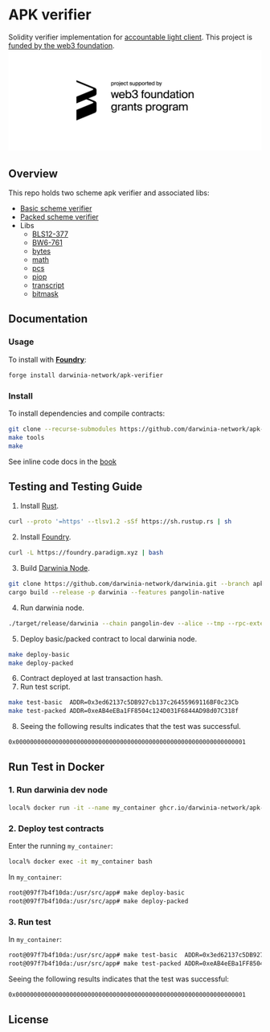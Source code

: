 # APK verifier
Solidity verifier implementation for [accountable light client](https://github.com/w3f/apk-proofs). This project is [funded by the web3 foundation](https://github.com/w3f/Grants-Program/blob/master/applications/solidity-verifier-for-accountable-light-client.md).
<img src="assets/w3f_grant_badge.png"  style="max-width: 100%; height: auto;">

## Overview
This repo holds two scheme apk verifier and associated libs:
- [Basic scheme verifier](./src/Basic.sol)
- [Packed scheme verifier](./src/Packed.sol)
- Libs
  * [BLS12-377](./src/common/bls12377)
  * [BW6-761](./src/common/bw6761)
  * [bytes](./src/common/bytes)
  * [math](./src/common/math)
  * [pcs](./src/common/pcs)
  * [piop](./src/common/piop)
  * [transcript](./src/common/transcipt)
  * [bitmask](./src/common/Bitmask.sol)

## Documentation
### Usage
To install with [**Foundry**](https://github.com/foundry-rs/foundry):
```sh
forge install darwinia-network/apk-verifier
```

### Install 
To install dependencies and compile contracts:
```sh
git clone --recurse-submodules https://github.com/darwinia-network/apk-verifier.git && cd apk-verifier
make tools
make
```
See inline code docs in the [book](https://darwinia-network.github.io/apk-verifier/)

## Testing and Testing Guide
1. Install [Rust](https://www.rust-lang.org/tools/install).
```sh
curl --proto '=https' --tlsv1.2 -sSf https://sh.rustup.rs | sh
```
2. Install [Foundry](https://github.com/foundry-rs/foundry).
```sh
curl -L https://foundry.paradigm.xyz | bash
```
3. Build [Darwinia Node](https://github.com/darwinia-network/darwinia/tree/apk-verifier).
```sh
git clone https://github.com/darwinia-network/darwinia.git --branch apk-verifier
cargo build --release -p darwinia --features pangolin-native
```
4. Run darwinia node.
```sh
./target/release/darwinia --chain pangolin-dev --alice --tmp --rpc-external --rpc-cors all --execution=native
```
5. Deploy basic/packed contract to local darwinia node.
```sh
make deploy-basic
make deploy-packed
```
6. Contract deployed at last transaction hash.
7. Run test script.
```sh
make test-basic  ADDR=0x3ed62137c5DB927cb137c26455969116BF0c23Cb
make test-packed ADDR=0xeAB4eEBa1FF8504c124D031F6844AD98d07C318f
```
8. Seeing the following results indicates that the test was successful.
```sh
0x0000000000000000000000000000000000000000000000000000000000000001
```

## Run Test in Docker

### 1. Run darwinia dev node

```bash
local% docker run -it --name my_container ghcr.io/darwinia-network/apk-verifier:v0.1.0 ./darwinia/target/release/darwinia --chain pangolin-dev --alice --tmp --rpc-external --rpc-cors all --execution=native
```

### 2. Deploy test contracts

Enter the running `my_container`:

```bash
local% docker exec -it my_container bash
```

In `my_container`:

```bash
root@097f7b4f10da:/usr/src/app# make deploy-basic
root@097f7b4f10da:/usr/src/app# make deploy-packed
```

### 3. Run test

In `my_container`:

```bash
root@097f7b4f10da:/usr/src/app# make test-basic  ADDR=0x3ed62137c5DB927cb137c26455969116BF0c23Cb
root@097f7b4f10da:/usr/src/app# make test-packed ADDR=0xeAB4eEBa1FF8504c124D031F6844AD98d07C318f
```

Seeing the following results indicates that the test was successful:

```bash
0x0000000000000000000000000000000000000000000000000000000000000001
```

## License
